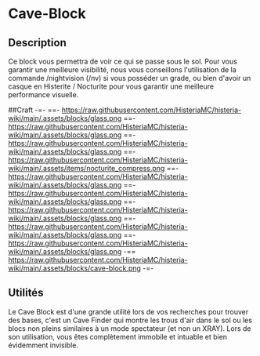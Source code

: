 # Cave-Block

## Description
Ce block vous permettra de voir ce qui se passe sous le sol. Pour vous garantir une meilleure visibilité, nous vous conseillons l'utilisation de la commande /nightvision (/nv) si vous posséder un grade, ou bien d'avoir un casque en Histerite / Nocturite pour vous garantir une meilleure performance visuelle.

##Craft
-=- 
 ==- https://raw.githubusercontent.com/HisteriaMC/histeria-wiki/main/.assets/blocks/glass.png
 ==- https://raw.githubusercontent.com/HisteriaMC/histeria-wiki/main/.assets/blocks/glass.png
 ==- https://raw.githubusercontent.com/HisteriaMC/histeria-wiki/main/.assets/blocks/glass.png
 ==- https://raw.githubusercontent.com/HisteriaMC/histeria-wiki/main/.assets/items/nocturite_compress.png
 ==- https://raw.githubusercontent.com/HisteriaMC/histeria-wiki/main/.assets/blocks/glass.png
 ==- https://raw.githubusercontent.com/HisteriaMC/histeria-wiki/main/.assets/blocks/glass.png
 ==- https://raw.githubusercontent.com/HisteriaMC/histeria-wiki/main/.assets/blocks/glass.png
 ==- https://raw.githubusercontent.com/HisteriaMC/histeria-wiki/main/.assets/blocks/glass.png
 ==- https://raw.githubusercontent.com/HisteriaMC/histeria-wiki/main/.assets/blocks/glass.png
 -== https://raw.githubusercontent.com/HisteriaMC/histeria-wiki/main/.assets/blocks/cave-block.png
-=-

## Utilités
Le Cave Block est d'une grande utilité lors de vos recherches pour trouver des bases, c'est un Cave Finder qui montre les trous d'air dans le sol ou les blocs non pleins similaires à un mode spectateur (et non un XRAY).
Lors de son utilisation, vous êtes complètement immobile et intuable et bien évidemment invisible.
